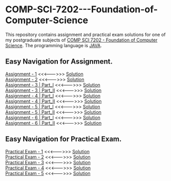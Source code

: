 # COMP-SCI-7202---Foundation-of-Computer-Science
This repository contains assignment and practical exam solutions for one of my postgraduate subjects of [COMP SCI 7202 - Foundation of Computer Science](https://www.adelaide.edu.au/course-outlines/106388/1/sem-2/). The programming language is [JAVA](https://docs.oracle.com/javase/7/docs/api/java/lang/ref/Reference.html). 

## Easy Navigation for Assignment.
[Assignment - 1](https://github.com/Vanditg/COMP-SCI-7202---Foundation-of-Computer-Science/tree/master/Assignment/Assignment%20-%201/Problem) <<<--->>> [Solution](https://github.com/Vanditg/COMP-SCI-7202---Foundation-of-Computer-Science/tree/master/Assignment/Assignment%20-%201/Solution)  
[Assignment - 2](https://github.com/Vanditg/COMP-SCI-7202---Foundation-of-Computer-Science/tree/master/Assignment/Assignment%20-%202/Problem) <<<--->>> [Solution](https://github.com/Vanditg/COMP-SCI-7202---Foundation-of-Computer-Science/tree/master/Assignment/Assignment%20-%202/Solution)  
[Assignment - 3 | Part_I](https://github.com/Vanditg/COMP-SCI-7202---Foundation-of-Computer-Science/tree/master/Assignment/Assignment%20-%203/Problem/Part_I) <<<--->>> [Solution](https://github.com/Vanditg/COMP-SCI-7202---Foundation-of-Computer-Science/tree/master/Assignment/Assignment%20-%203/Solution/Part_I)  
[Assignment - 3 | Part_II](https://github.com/Vanditg/COMP-SCI-7202---Foundation-of-Computer-Science/tree/master/Assignment/Assignment%20-%203/Problem/Part_II) <<<--->>> [Solution](https://github.com/Vanditg/COMP-SCI-7202---Foundation-of-Computer-Science/tree/master/Assignment/Assignment%20-%203/Solution/Part_II)  
[Assignment - 4 | Part_I](https://github.com/Vanditg/COMP-SCI-7202---Foundation-of-Computer-Science/tree/master/Assignment/Assignment%20-%204/Problem/Part_I) <<<--->>> [Solution](https://github.com/Vanditg/COMP-SCI-7202---Foundation-of-Computer-Science/tree/master/Assignment/Assignment%20-%204/Solution/Part_I)  
[Assignment - 4 | Part_II](https://github.com/Vanditg/COMP-SCI-7202---Foundation-of-Computer-Science/tree/master/Assignment/Assignment%20-%204/Problem/Part_II) <<<--->>> [Solution](https://github.com/Vanditg/COMP-SCI-7202---Foundation-of-Computer-Science/tree/master/Assignment/Assignment%20-%204/Solution/Part_II)  
[Assignment - 5 | Part_I](https://github.com/Vanditg/COMP-SCI-7202---Foundation-of-Computer-Science/tree/master/Assignment/Assignment%20-%205/Problem/Part_I) <<<--->>> [Solution](https://github.com/Vanditg/COMP-SCI-7202---Foundation-of-Computer-Science/tree/master/Assignment/Assignment%20-%205/Solution/Part_I)  
[Assignment - 5 | Part_II](https://github.com/Vanditg/COMP-SCI-7202---Foundation-of-Computer-Science/tree/master/Assignment/Assignment%20-%205/Problem/Part_II) <<<--->>> [Solution](https://github.com/Vanditg/COMP-SCI-7202---Foundation-of-Computer-Science/tree/master/Assignment/Assignment%20-%205/Solution/Part_II)  
[Assignment - 6 | Part_I](https://github.com/Vanditg/COMP-SCI-7202---Foundation-of-Computer-Science/tree/master/Assignment/Assignment%20-%206/Problem/Part_I) <<<--->>> [Solution](https://github.com/Vanditg/COMP-SCI-7202---Foundation-of-Computer-Science/tree/master/Assignment/Assignment%20-%206/Solution/Part_I)  
[Assignment - 6 | Part_II](https://github.com/Vanditg/COMP-SCI-7202---Foundation-of-Computer-Science/tree/master/Assignment/Assignment%20-%206/Problem/Part_II) <<<--->>> [Solution](https://github.com/Vanditg/COMP-SCI-7202---Foundation-of-Computer-Science/tree/master/Assignment/Assignment%20-%206/Solution/Part_II)  

## Easy Navigation for Practical Exam. 
[Practical Exam - 1](https://github.com/Vanditg/COMP-SCI-7202---Foundation-of-Computer-Science/tree/master/Practical%20Exam/Practical%20Exam%20-%201/Problem) <<<--->>> [Solution](https://github.com/Vanditg/COMP-SCI-7202---Foundation-of-Computer-Science/tree/master/Practical%20Exam/Practical%20Exam%20-%201/Solution)  
[Practical Exam - 2](https://github.com/Vanditg/COMP-SCI-7202---Foundation-of-Computer-Science/tree/master/Practical%20Exam/Practical%20Exam%20-%202/Problem) <<<--->>> [Solution](https://github.com/Vanditg/COMP-SCI-7202---Foundation-of-Computer-Science/tree/master/Practical%20Exam/Practical%20Exam%20-%202/Solution)  
[Practical Exam - 3](https://github.com/Vanditg/COMP-SCI-7202---Foundation-of-Computer-Science/tree/master/Practical%20Exam/Practical%20Exam%20-%203/Problem) <<<--->>> [Solution](https://github.com/Vanditg/COMP-SCI-7202---Foundation-of-Computer-Science/tree/master/Practical%20Exam/Practical%20Exam%20-%203/Solution)  
[Practical Exam - 4](https://github.com/Vanditg/COMP-SCI-7202---Foundation-of-Computer-Science/tree/master/Practical%20Exam/Practical%20Exam%20-%204/Problem) <<<--->>> [Solution](https://github.com/Vanditg/COMP-SCI-7202---Foundation-of-Computer-Science/tree/master/Practical%20Exam/Practical%20Exam%20-%204/Solution)  
[Practical Exam - 5](https://github.com/Vanditg/COMP-SCI-7202---Foundation-of-Computer-Science/tree/master/Practical%20Exam/Practical%20Exam%20-%205/Problem) <<<--->>> [Solution](https://github.com/Vanditg/COMP-SCI-7202---Foundation-of-Computer-Science/tree/master/Practical%20Exam/Practical%20Exam%20-%205/Solution)  